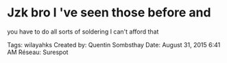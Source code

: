 # Jzk bro l 've seen those before and
you have to do all sorts of soldering I
can't afford that

Tags: wilayahks
Created by: Quentin Sombsthay
Date: August 31, 2015 6:41 AM
Réseau: Surespot